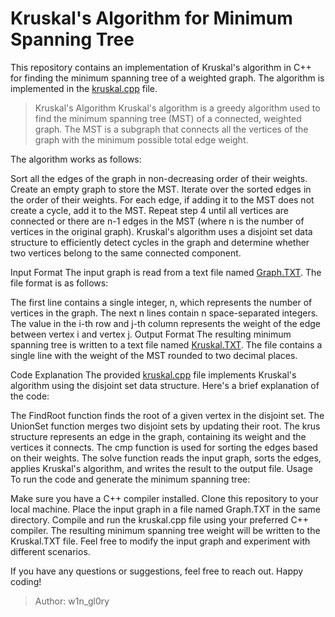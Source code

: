 # Kruskal's Algorithm for Minimum Spanning Tree
This repository contains an implementation of Kruskal's algorithm in C++ for finding the minimum spanning tree of a weighted graph. The algorithm is implemented in the [kruskal.cpp](https://github.com/w1n-gl0ry/IT003.CTTN/blob/main/Project3/kruskal.cpp) file.

> Kruskal's Algorithm
Kruskal's algorithm is a greedy algorithm used to find the minimum spanning tree (MST) of a connected, weighted graph. The MST is a subgraph that connects all the vertices of the graph with the minimum possible total edge weight.

The algorithm works as follows:

Sort all the edges of the graph in non-decreasing order of their weights.
Create an empty graph to store the MST.
Iterate over the sorted edges in the order of their weights.
For each edge, if adding it to the MST does not create a cycle, add it to the MST.
Repeat step 4 until all vertices are connected or there are n-1 edges in the MST (where n is the number of vertices in the original graph).
Kruskal's algorithm uses a disjoint set data structure to efficiently detect cycles in the graph and determine whether two vertices belong to the same connected component.

Input Format
The input graph is read from a text file named [Graph.TXT](https://github.com/w1n-gl0ry/IT003.CTTN/blob/main/Project3/Graph.TXT). The file format is as follows:

The first line contains a single integer, n, which represents the number of vertices in the graph.
The next n lines contain n space-separated integers. The value in the i-th row and j-th column represents the weight of the edge between vertex i and vertex j.
Output Format
The resulting minimum spanning tree is written to a text file named [Kruskal.TXT](https://github.com/w1n-gl0ry/IT003.CTTN/blob/main/Project3/Kruskal.TXT). The file contains a single line with the weight of the MST rounded to two decimal places.

Code Explanation
The provided [kruskal.cpp](https://github.com/w1n-gl0ry/IT003.CTTN/blob/main/Project3/kruskal.cpp) file implements Kruskal's algorithm using the disjoint set data structure. Here's a brief explanation of the code:

The FindRoot function finds the root of a given vertex in the disjoint set.
The UnionSet function merges two disjoint sets by updating their root.
The krus structure represents an edge in the graph, containing its weight and the vertices it connects.
The cmp function is used for sorting the edges based on their weights.
The solve function reads the input graph, sorts the edges, applies Kruskal's algorithm, and writes the result to the output file.
Usage
To run the code and generate the minimum spanning tree:

Make sure you have a C++ compiler installed.
Clone this repository to your local machine.
Place the input graph in a file named Graph.TXT in the same directory.
Compile and run the kruskal.cpp file using your preferred C++ compiler.
The resulting minimum spanning tree weight will be written to the Kruskal.TXT file.
Feel free to modify the input graph and experiment with different scenarios.

If you have any questions or suggestions, feel free to reach out. Happy coding!

> Author: w1n_gl0ry
